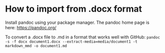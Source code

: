 # How to import from .docx format

Install pandoc using your package manager. The pandoc home page is here: https://pandoc.org/

To convert a .docx file to .md in a format that works well with GitHub: `pandoc -s -f docx document1.docx --extract-media=media/document1 -t markdown_mmd -o document1.md`
